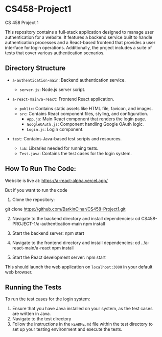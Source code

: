 # CS458-Project1
CS 458 Project 1

This repository contains a full-stack application designed to manage user authentication for a website. It features a backend service built to handle authentication processes and a React-based frontend that provides a user interface for login operations. Additionally, the project includes a suite of tests that cover various authentication scenarios.

## Directory Structure

- `a-authentication-main`: Backend authentication service.
  - `server.js`: Node.js server script.

- `a-react-main/a-react`: Frontend React application.
  - `public`: Contains static assets like HTML file, favicon, and images.
  - `src`: Contains React component files, styling, and configuration.
    - `App.js`: Main React component that renders the login page.
    - `GoogleOAuth.js`: Component handling Google OAuth logic.
    - `Login.js`: Login component.

- `test`: Contains Java-based test scripts and resources.
  - `lib`: Libraries needed for running tests.
  - `Test.java`: Contains the test cases for the login system.

## How To Run The Code:

Website is live at: https://a-react-alpha.vercel.app/

But if you want to run the code
1. Clone the repository:


git clone https://github.com/BarkinCinar/CS458-Project1.git

2. Navigate to the backend directory and install dependencies:
cd CS458-PROJECT-1/a-authentication-main
npm install

3. Start the backend server:
npm start

4. Navigate to the frontend directory and install dependencies:
cd ../a-react-main/a-react
npm install

5. Start the React development server:
npm start

This should launch the web application on `localhost:3000` in your default web browser.

## Running the Tests

To run the test cases for the login system:

1. Ensure that you have Java installed on your system, as the test cases are written in Java.
2. Navigate to the test directory
3. Follow the instructions in the `README.md` file within the test directory to set up your testing environment and execute the tests.

